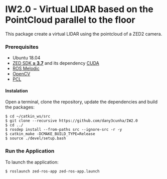 # IW2.0 - Virtual LIDAR based on the PointCloud parallel to the floor

This package create a virtual LIDAR using the pointcloud of a ZED2 camera.

### Prerequisites

- Ubuntu 18.04
- [ZED SDK **≥ 3.7**](https://www.stereolabs.com/developers/) and its dependency [CUDA](https://developer.nvidia.com/cuda-downloads)
- [ROS Melodic](http://wiki.ros.org/melodic/Installation/Ubuntu)
- [OpenCV](https://docs.opencv.org/4.x/d7/d9f/tutorial_linux_install.html)
- [PCL](https://pointclouds.org/downloads/)

#### Instalation

Open a terminal, clone the repository, update the dependencies and build the packages:

    $ cd ~/catkin_ws/src
    $ git clone --recursive https://github.com/dany3cunha/IW2.0
    $ cd ../
    $ rosdep install --from-paths src --ignore-src -r -y
    $ catkin_make -DCMAKE_BUILD_TYPE=Release
    $ source ./devel/setup.bash

### Run the Application

To launch the application:

    $ roslaunch zed-ros-app zed-ros-app.launch
